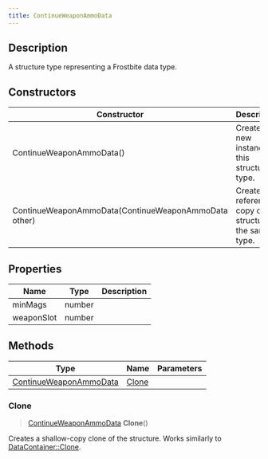 ```yaml
---
title: ContinueWeaponAmmoData
---
```

## Description

A structure type representing a Frostbite data type.

## Constructors

| Constructor                                          | Description                                              |
| ---------------------------------------------------- | -------------------------------------------------------- |
| ContinueWeaponAmmoData()                             | Create a new instance of this structure type.            |
| ContinueWeaponAmmoData(ContinueWeaponAmmoData other) | Create a reference copy of a structure of the same type. |

## Properties

| Name       | Type   | Description |
| ---------- | ------ | ----------- |
| minMags    | number |             |
| weaponSlot | number |             |

## Methods

| Type                                             | Name            | Parameters |
| ------------------------------------------------ | --------------- | ---------- |
| [ContinueWeaponAmmoData](/vext/ref/fb/continueweaponammodata/) | [Clone](#clone) |            |

### Clone

> [ContinueWeaponAmmoData](/vext/ref/fb/continueweaponammodata/) **Clone**()

Creates a shallow-copy clone of the structure. Works similarly to [DataContainer::Clone](/vext/ref/shared/class/datacontainer#clone).
